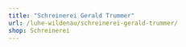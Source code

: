 ```yaml
---
title: "Schreinerei Gerald Trummer"
url: /luhe-wildenau/schreinerei-gerald-trummer/
shop: Schreinerei
---
```

